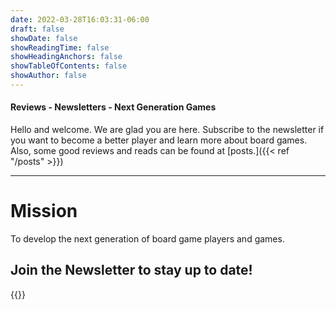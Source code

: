 ```yaml
---
date: 2022-03-28T16:03:31-06:00
draft: false
showDate: false
showReadingTime: false
showHeadingAnchors: false
showTableOfContents: false
showAuthor: false
---
```


#### Reviews - Newsletters - Next Generation Games

Hello and welcome.  We are glad you are here.  Subscribe to the newsletter if you want to become a better player and learn more about board games.  Also, some good reviews and reads can be found at [posts.]({{< ref "/posts" >}})

---

# Mission
To develop the next generation of board game players and games. 


## Join the Newsletter to stay up to date!

{{<newsletter-signup>}}